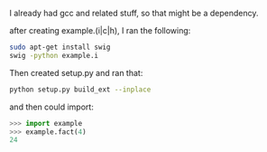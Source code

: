 I already had gcc and related stuff, so that might be a dependency.

after creating example.(i|c|h), I ran the following:

``` bash
sudo apt-get install swig                                                                                                                       
swig -python example.i                                                                                                                          
```

Then created setup.py and ran that:
 
``` bash
python setup.py build_ext --inplace                                                                                                             
```

and then could import:

``` python
>>> import example
>>> example.fact(4)
24
```